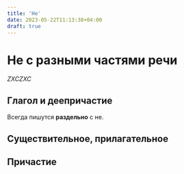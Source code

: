 ```yaml
---
title: 'Не'
date: 2023-05-22T11:13:38+04:00
draft: true
---
```


# Не с разными частями речи

<em>ZXCZXC</em>

## Глагол и деепричастие

Всегда пишутся **раздельно** с не.

## Существительное, прилагательное

## Причастие
